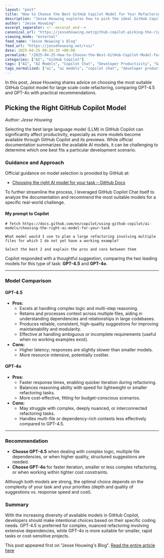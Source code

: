 ```yaml
---
layout: "post"
title: "How to Choose the Best GitHub Copilot Model for Your Refactoring Tasks"
description: "Jesse Houwing explores how to pick the ideal GitHub Copilot LLM for coding tasks, focusing on comparing GPT-4.5 and GPT-4o. The post summarizes model selection guidance, discusses using Copilot Chat, and details the strengths and trade-offs of each model, offering actionable recommendations."
author: "Jesse Houwing"
excerpt_separator: <!--excerpt_end-->
canonical_url: "https://jessehouwing.net/github-copilot-picking-the-right-model/"
viewing_mode: "external"
feed_name: "Jesse Houwing's Blog"
feed_url: "https://jessehouwing.net/rss/"
date: 2025-04-25 09:24:19 +00:00
permalink: "/2025-04-25-How-to-Choose-the-Best-GitHub-Copilot-Model-for-Your-Refactoring-Tasks.html"
categories: ["AI", "GitHub Copilot"]
tags: ["AI", "AI Models", "Copilot Chat", "Developer Productivity", "GitHub", "GitHub Copilot", "GPT 4.5", "GPT 4o", "Model Selection", "Posts", "Refactoring", "Visual Studio Code"]
tags_normalized: ["ai", "ai models", "copilot chat", "developer productivity", "github", "github copilot", "gpt 4 dot 5", "gpt 4o", "model selection", "posts", "refactoring", "visual studio code"]
---
```


In this post, Jesse Houwing shares advice on choosing the most suitable GitHub Copilot model for large scale code refactoring, comparing GPT-4.5 and GPT-4o with practical recommendations.<!--excerpt_end-->

## Picking the Right GitHub Copilot Model

*Author: Jesse Houwing*

Selecting the best large language model (LLM) in GitHub Copilot can significantly affect productivity, especially as more models become available through GitHub Copilot and its previews. While official documentation summarizes the available AI models, it can be challenging to determine which one best fits a particular development scenario.

### Guidance and Approach

Official guidance on model selection is provided by GitHub at:

- [Choosing the right AI model for your task – GitHub Docs](https://docs.github.com/en/copilot/using-github-copilot/ai-models/choosing-the-right-ai-model-for-your-task?ref=jessehouwing.net)

To further streamline the process, I leveraged GitHub Copilot Chat itself to analyze the documentation and recommend the most suitable models for a specific real-world challenge.

#### My prompt to Copilot

```plaintext
# fetch https://docs.github.com/en/copilot/using-github-copilot/ai-models/choosing-the-right-ai-model-for-your-task

What model would I use to plan a large refactoring involving multiple files for which I do not yet have a working example?

Select the best 2 and explain the pros and cons between them
```

Copilot responded with a thoughtful suggestion, comparing the two leading models for this type of task: **GPT-4.5** and **GPT-4o**.

---

### Model Comparison

#### GPT-4.5

- **Pros:**
    - Excels at handling complex logic and multi-step reasoning.
    - Retains and processes context across multiple files, aiding in understanding dependencies and relationships in large codebases.
    - Produces reliable, consistent, high-quality suggestions for improving maintainability and modularity.
    - Effective at handling ambiguous or incomplete requirements (useful when no working examples exist).
- **Cons:**
    - Higher latency; responses are slightly slower than smaller models.
    - More resource-intensive, potentially costlier.

#### GPT-4o

- **Pros:**
    - Faster response times, enabling quicker iteration during refactoring.
    - Balances reasoning ability with speed for lightweight or smaller refactoring tasks.
    - More cost-effective, fitting for budget-conscious scenarios.
- **Cons:**
    - May struggle with complex, deeply nuanced, or interconnected refactoring tasks.
    - Handles multi-file or dependency-rich contexts less effectively compared to GPT-4.5.

---

### Recommendation

- **Choose GPT-4.5** when dealing with complex logic, multiple file dependencies, or when higher quality, structured suggestions are needed.
- **Choose GPT-4o** for faster iteration, smaller or less complex refactoring, or when working within tighter cost constraints.

Although both models are strong, the optimal choice depends on the complexity of your task and your priorities (depth and quality of suggestions vs. response speed and cost).

### Summary

With the increasing diversity of available models in GitHub Copilot, developers should make intentional choices based on their specific coding needs. GPT-4.5 is preferred for complex, nuanced refactoring involving extensive dependencies, while GPT-4o is more suitable for smaller, rapid tasks or cost-sensitive projects.

This post appeared first on "Jesse Houwing's Blog". [Read the entire article here](https://jessehouwing.net/github-copilot-picking-the-right-model/)

